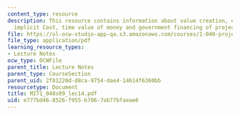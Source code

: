 ```yaml
---
content_type: resource
description: This resource contains information about value creation, explicit and
  implicit Cost, time value of money and government financing of project.
file: https://ol-ocw-studio-app-qa.s3.amazonaws.com/courses/1-040-project-management-spring-2009/e777bd468526f955b7067ab77bfaeae6_MIT1_040s09_lec14.pdf
file_type: application/pdf
learning_resource_types:
- Lecture Notes
ocw_type: OCWFile
parent_title: Lecture Notes
parent_type: CourseSection
parent_uid: 2f81220d-d8ca-9754-dae4-14614f6360bb
resourcetype: Document
title: MIT1_040s09_lec14.pdf
uid: e777bd46-8526-f955-b706-7ab77bfaeae6
---
```

